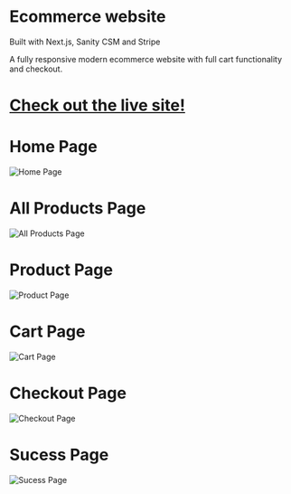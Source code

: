 # Ecommerce website
Built with Next.js, Sanity CSM and Stripe

A fully responsive modern ecommerce website with full cart functionality and checkout. 

# [Check out the live site!](https://ecommerce-site-rust.vercel.app/)

# Home Page
![Home Page](https://i.imgur.com/2duKCvD.png)

# All Products Page
![All Products Page](https://i.imgur.com/rn75nZW.png)

# Product Page
![Product Page](https://i.imgur.com/JDn6g0c.png)

# Cart Page
![Cart Page](https://i.imgur.com/cd0tSJ3.png)

# Checkout Page
![Checkout Page](https://i.imgur.com/ju0DWw9.png)

# Sucess Page
![Sucess Page](https://i.imgur.com/ZG9EMah.png)

